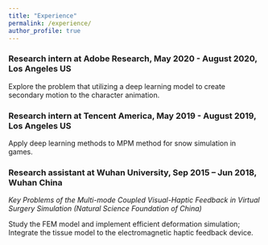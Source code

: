 ```yaml
---
title: "Experience"
permalink: /experience/
author_profile: true
---
```


### Research intern at Adobe Research, May 2020 - August 2020, Los Angeles US
Explore the problem that utilizing a deep learning model to create secondary motion to the character animation.


### Research intern at Tencent America, May 2019 - August 2019, Los Angeles US
Apply deep learning methods to MPM method for snow simulation in games.


### Research assistant at Wuhan University, Sep 2015 – Jun 2018, Wuhan China

*Key Problems of the Multi-mode Coupled Visual-Haptic Feedback in Virtual Surgery Simulation (Natural Science Foundation of China)*

Study the FEM model and implement efficient deformation simulation; Integrate the tissue model to the electromagnetic haptic feedback device.
